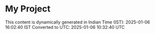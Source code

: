 # My Project

This content is dynamically generated in Indian Time (IST): 2025-01-06 16:02:40 IST
Converted to UTC: 2025-01-06 10:32:40 UTC
